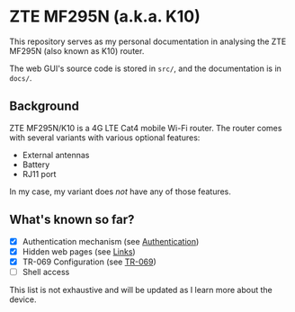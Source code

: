 # ZTE MF295N (a.k.a. K10)

This repository serves as my personal documentation in analysing the ZTE MF295N (also known as K10) router. 

The web GUI's source code is stored in `src/`, and the documentation is in `docs/`.

## Background

ZTE MF295N/K10 is a 4G LTE Cat4 mobile Wi-Fi router. The router comes with several variants with various optional features:

- External antennas
- Battery
- RJ11 port

In my case, my variant does _not_ have any of those features.

## What's known so far?

- [x] Authentication mechanism (see [Authentication](docs/Authentication.md))
- [x] Hidden web pages (see [Links](docs/Links.md))
- [x] TR-069 Configuration (see [TR-069](docs/TR-069.md))
- [ ] Shell access

This list is not exhaustive and will be updated as I learn more about the device.